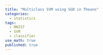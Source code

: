 ```yaml
---
title: "Multiclass SVM using SGD in Theano"
categories:
  - statistics
tags:
  - MNIST
  - SVM
  - classifier
use_math: true
published: true
---
```


